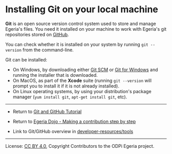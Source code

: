 <!-- SPDX-License-Identifier: CC-BY-4.0 -->
<!-- Copyright Contributors to the ODPi Egeria project 2020. -->

# Installing Git on your local machine

**Git** is an open source version control system used to store and manage Egeria's files.
You need it installed on your machine to work with Egeria's git repositories stored on
[GitHub](https://github.com/odpi/egeria).

You can check whether it is installed on your system by running `git --version` from the command-line.

Git can be installed:

- On Windows, by downloading either [Git SCM](https://git-scm.com/download/win) or [Git for Windows](https://gitforwindows.org)
and running the installer that is downloaded.
- On MacOS, as part of the **Xcode** suite (running `git --version` will prompt you to install it if it is not already
installed).
- On Linux operating systems, by using your distribution's package manager (`yum install git`, `apt-get install git`, etc).

----
* Return to [Git and GitHub Tutorial](.)
* Return to [Egeria Dojo - Making a contribution step by step](../egeria-dojo/egeria-dojo-day-2-3-contribution-to-egeria.md)


* Link to Git/GitHub overview in [developer-resources/tools](../../../developer-resources/tools/Git-GitHub.md)

----
License: [CC BY 4.0](https://creativecommons.org/licenses/by/4.0/),
Copyright Contributors to the ODPi Egeria project.